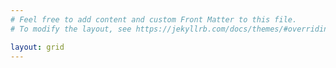 ```yaml
---
# Feel free to add content and custom Front Matter to this file.
# To modify the layout, see https://jekyllrb.com/docs/themes/#overriding-theme-defaults

layout: grid
---
```

